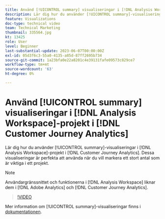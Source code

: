 ```yaml
---
title: Använd [!UICONTROL summary] visualiseringar i [!DNL Analysis Workspace] projekt
description: Lär dig hur du använder [!UICONTROL summary]-visualiseringar i [!DNL Analysis Workspace] projekt i [!DNL Customer Journey Analytics].
feature: Visualizations
doc-type: technical video
team: Technical Marketing
thumbnail: 335564.jpg
kt: 13425
role: User
level: Beginner
last-substantial-update: 2023-06-07T00:00:00Z
exl-id: 05d3f6c3-55a0-4135-a85d-87ff2695b734
source-git-commit: 1a23bfa0e22a8201c4e39131fafe09573c829ce7
workflow-type: tm+mt
source-wordcount: '63'
ht-degree: 0%

---
```


# Använd [!UICONTROL summary] visualiseringar i [!DNL Analysis Workspace]-projekt i [!DNL Customer Journey Analytics]

Lär dig hur du använder [!UICONTROL summary]-visualiseringar i [!DNL Analysis Workspace]-projekt i [!DNL Customer Journey Analytics]. Dessa visualiseringar är perfekta att använda när du vill markera ett stort antal som är viktiga i ett projekt.

>[!NOTE]
>
>Användargränssnittet och funktionerna i [!DNL Analysis Workspace] liknar dem i [!DNL Adobe Analytics] och [!DNL Customer Journey Analytics].

>[!VIDEO](https://video.tv.adobe.com/v/335564/?quality=12&learn=on)

Mer information om [!UICONTROL summary]-visualiseringar finns i [dokumentationen](https://experienceleague.adobe.com/docs/analytics-platform/using/cja-workspace/visualizations/summary-number-change.html?lang=sv-SE).
